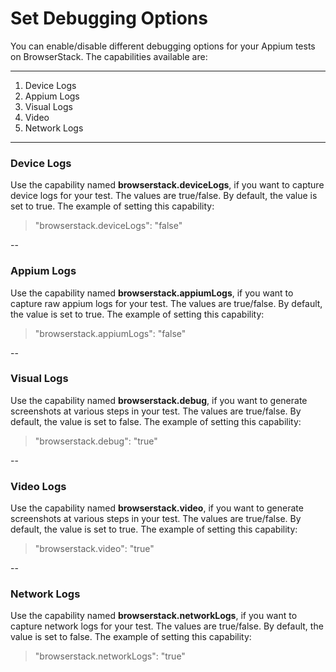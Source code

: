 # Set Debugging Options

You can enable/disable different debugging options for your Appium tests on BrowserStack. The capabilities available are:

***

1. Device Logs
2. Appium Logs
3. Visual Logs
4. Video
5. Network Logs
***


### Device Logs
Use the capability named **browserstack.deviceLogs**,  if you want to capture device logs for your test. The values are true/false. By default, the value is set to true. The example of setting this capability:


> "browserstack.deviceLogs": "false"


--


### Appium Logs
Use the capability named **browserstack.appiumLogs**,  if you want to capture raw appium logs for your test. The values are true/false. By default, the value is set to true. The example of setting this capability:

> "browserstack.appiumLogs": "false"


--


### Visual Logs
Use the capability named **browserstack.debug**,  if you want to generate screenshots at various steps in your test. The values are true/false. By default, the value is set to false. The example of setting this capability:

> "browserstack.debug": "true"


--


### Video Logs
Use the capability named **browserstack.video**, if you want to generate screenshots at various steps in your test. The values are true/false. By default, the value is set to true. The example of setting this capability:

> "browserstack.video": "true"


--


### Network Logs
Use the capability named **browserstack.networkLogs**, if you want to capture network logs for your test. The values are true/false. By default, the value is set to false. The example of setting this capability:

> "browserstack.networkLogs": "true"




